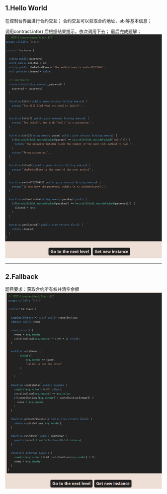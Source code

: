 ## 1.Hello World
在控制台界面进行合约交互；
合约交互可以获取合约地址，abi等基本信息；

调用contract.info() 后根据结果提示，依次调用下去；
最后完成题解；
![](https://github.com/Daciwan/Daciwan.github.io/blob/main/note/picture/1.png?raw=true)

***

## 2.Fallback
题目要求：获取合约所有权并清空余额
![picture](note/picture/2.png)
